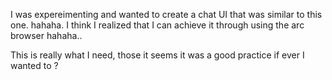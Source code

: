 I was expereimenting and wanted to create a chat UI that was similar to this one. hahaha. I think I realized that I can achieve it through using the arc browser hahaha..

This is really what I need, those it seems it was a good practice if ever I wanted to ?